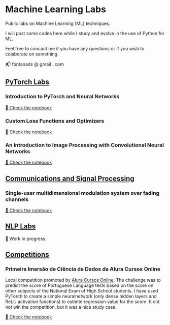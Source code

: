# Machine Learning Labs

Public labs on Machine Learning (ML) techniques.

I will post some codes here while I study and evolve in the use of Python for ML.

Feel free to concact me if you have any questions or if you wish to colaborate on something.

:mailbox_with_mail: fontanads &#64; gmail . com 

## [PyTorch Labs](./pytorch_labs/)

### Introduction to PyTorch and Neural Networks

[:green_book: Check the notebook](./pytorch_labs/Introdução_ao_PyTorch_da_Regressão_Linear_à_NLP_com_word_embeddings.ipynb)

### Custom Loss Functions and Optimizers

[:orange_book: Check the notebook](./pytorch_labs/PyTorch_Custom_BCE_Loss_and_GradOpt.ipynb)

### An Introduction to Image Processing with Convolutional Neural Networks

[ :orange_book: Check the notebook](./pytorch_labs/Computer_Vision_Intro_com_PyTorch.ipynb)

## [Communications and Signal Processing](./comm_labs/)


### Single-user multidimensional modulation system over fading channels

[:blue_book: Check the notebook](./comm_labs/su_mdm_systems.ipynb)

## [NLP Labs](.//nlp_labs/)

:construction: Work in progress.

## [Competitions]()

### Primeira Imersão de Ciência de Dados da Alura Cursos Online

Local competition promoted by [Alura Cursos Online](https://www.alura.com.br/). The challenge was to predict the score of Portuguese Language tests based on the score on other subjects of the National Exam of High School students. I have used PyTorch to create a simple neuralnetwork (only dense hidden layers and ReLU activation functions) to estimte regression value for the score. It did not win the competition, but it was a nice study case.

[:green_book: Check the notebook](./pytorch_labs/quarentena_dados_alura)



